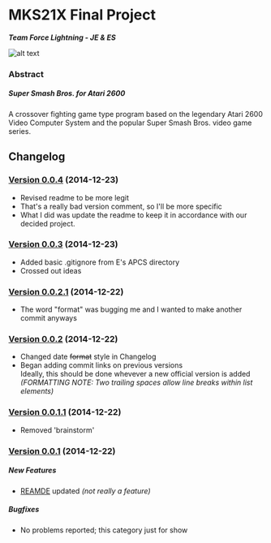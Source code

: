 # MKS21X Final Project
**_Team Force Lightning - JE & ES_**

![alt text](http://i756.photobucket.com/albums/xx204/tsuzuki31/lightning01.gif)


### Abstract
##### Super Smash Bros. for Atari 2600
A crossover fighting game type program based on the legendary Atari 2600 Video Computer System and the popular Super Smash Bros. video game series.

## Changelog

### [Version 0.0.4]() (2014-12-23)
  - Revised readme to be more legit
  - That's a really bad version comment, so I'll be more specific
  - What I did was update the readme to keep it in accordance with our decided project. 

### [Version 0.0.3](https://github.com/backfrip/MKS21X-Final-Project/commit/38d7fbbf9e4014e987aaaed95ad5cd885b255948) (2014-12-23)
  - Added basic .gitignore from E's APCS directory
  - Crossed out ideas

### [Version 0.0.2.1](https://github.com/backfrip/MKS21X-Final-Project/commit/15df200cd690d200ae1cc20fe3cd80e8bdadc5b6) (2014-12-22)
  - The word "format" was bugging me and I wanted to make another commit anyways

### [Version 0.0.2](https://github.com/backfrip/MKS21X-Final-Project/commit/7b5023ac461ca9d7c9e6357520921f2d0307a9d5) (2014-12-22)
  - Changed date ~~format~~ style in Changelog
  - Began adding commit links on previous versions  
    Ideally, this should be done whevever a new official version is added  
    _(FORMATTING NOTE: Two trailing spaces allow line breaks within list elements)_

### [Version 0.0.1.1](https://github.com/backfrip/MKS21X-Final-Project/commit/50b2475dd54e154fd75b9c9cf949b935a2546642) (2014-12-22)
- Removed 'brainstorm'

### [Version 0.0.1](https://github.com/backfrip/MKS21X-Final-Project/commit/bb974cf5a54ec30eb16460d5ee0751c9a0eb74c3) (2014-12-22)

##### New Features
- [REAMDE](README.md) updated *(not really a feature)*

##### Bugfixes
- No problems reported; this category just for show
